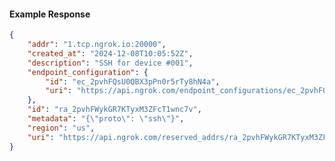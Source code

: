 <!-- Code generated for API Clients. DO NOT EDIT. -->

#### Example Response

```json
{
	"addr": "1.tcp.ngrok.io:20000",
	"created_at": "2024-12-08T10:05:52Z",
	"description": "SSH for device #001",
	"endpoint_configuration": {
		"id": "ec_2pvhFQsU0QBX3pPn0r5rTy8hN4a",
		"uri": "https://api.ngrok.com/endpoint_configurations/ec_2pvhFQsU0QBX3pPn0r5rTy8hN4a"
	},
	"id": "ra_2pvhFWykGR7KTyxM3ZFcT1wnc7v",
	"metadata": "{\"proto\": \"ssh\"}",
	"region": "us",
	"uri": "https://api.ngrok.com/reserved_addrs/ra_2pvhFWykGR7KTyxM3ZFcT1wnc7v"
}
```
